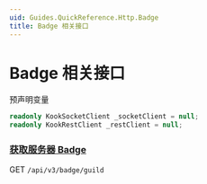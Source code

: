 ```yaml
---
uid: Guides.QuickReference.Http.Badge
title: Badge 相关接口
---
```


# Badge 相关接口

预声明变量

```csharp
readonly KookSocketClient _socketClient = null;
readonly KookRestClient _restClient = null;
```

### [获取服务器 Badge]

GET `/api/v3/badge/guild`

```csharp

```

[获取服务器 Badge]: https://developer.kookapp.cn/doc/http/badge#获取服务器%20Badge
